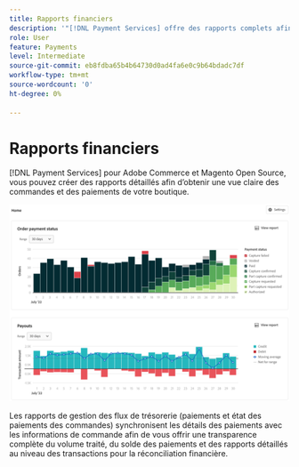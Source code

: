 ```yaml
---
title: Rapports financiers
description: '"[!DNL Payment Services] offre des rapports complets afin que vous puissiez avoir une vue précise des commandes et des paiements de votre boutique."'
role: User
feature: Payments
level: Intermediate
source-git-commit: eb8fdba65b4b64730d0ad4fa6e0c9b64bdadc7df
workflow-type: tm+mt
source-wordcount: '0'
ht-degree: 0%

---
```


# Rapports financiers

[!DNL Payment Services] pour Adobe Commerce et Magento Open Source, vous pouvez créer des rapports détaillés afin d’obtenir une vue claire des commandes et des paiements de votre boutique.

![Affichage des rapports financiers](assets/reports-view.png)

Les rapports de gestion des flux de trésorerie (paiements et état des paiements des commandes) synchronisent les détails des paiements avec les informations de commande afin de vous offrir une transparence complète du volume traité, du solde des paiements et des rapports détaillés au niveau des transactions pour la réconciliation financière.
